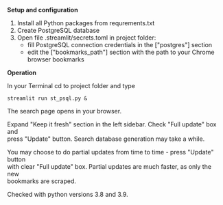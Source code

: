 **Setup and configuration**

1.	Install all Python packages from requrements.txt
2.	Create PostgreSQL database
3.	Open file .streamlit/secrets.toml in project folder:  
	- fill PostgreSQL connection credentials in the ["postgres"] section  
	- edit the ["bookmarks_path"] section with the path to your Chrome
	  browser bookmarks

**Operation**

In your Terminal cd to project folder and type

	streamlit run st_psql.py &

The search page opens in your browser.

Expand "Keep it fresh" section in the left sidebar. Check "Full update" box and  
press "Update" button. Search database generation may take a while.  

You may choose to do partial updates from time to time - press "Update" button    
with clear "Full update" box. Partial updates are much faster, as only the new   
bookmarks are scraped.  

Checked with python versions 3.8 and 3.9.
